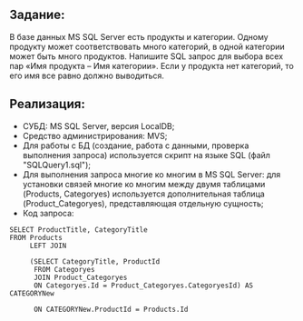 ## Задание:

В базе данных MS SQL Server есть продукты и категории. Одному продукту может соответствовать много категорий, в одной категории может быть много продуктов. Напишите SQL запрос для выбора всех пар «Имя продукта – Имя категории». Если у продукта нет категорий, то его имя все равно должно выводиться.

## Реализация:
* СУБД: MS SQL Server, версия LocalDB;
* Средство администрирования: MVS;
* Для работы с БД (создание, работа с данными, проверка выполнения запроса) используется скрипт на языке SQL (файл "SQLQuery1.sql");
* Для выполнения запроса многие ко многим в MS SQL Server: для установки связей многие ко многим между двумя таблицами (Products, Categoryes) используется дополнительная таблица (Product_Categoryes), представляющая отдельную сущность;
* Код запроса: 

```
SELECT ProductTitle, CategoryTitle
FROM Products
     LEFT JOIN 

     (SELECT CategoryTitle, ProductId
      FROM Categoryes
      JOIN Product_Categoryes
      ON Categoryes.Id = Product_Categoryes.CategoryesId) AS CATEGORYNew

      ON CATEGORYNew.ProductId = Products.Id
```


